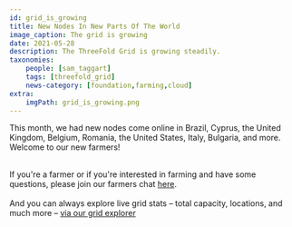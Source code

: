 ```yaml
---
id: grid_is_growing
title: New Nodes In New Parts Of The World
image_caption: The grid is growing
date: 2021-05-28
description: The ThreeFold Grid is growing steadily.
taxonomies:
    people: [sam_taggart]
    tags: [threefold_grid]
    news-category: [foundation,farming,cloud]
extra:
    imgPath: grid_is_growing.png
---
```


This month, we had new nodes come online in Brazil, Cyprus, the United Kingdom, Belgium, Romania, the United States, Italy, Bulgaria, and more. Welcome to our new farmers!
<br/>
<br/>

If you're a farmer or if you're interested in farming and have some questions, please join our farmers chat [here](https://t.me/threefoldfarmers).
<br/>
<br/>
And you can always explore live grid stats – total capacity, locations, and much more – [via our grid explorer](https://explorer.threefold.io/)
